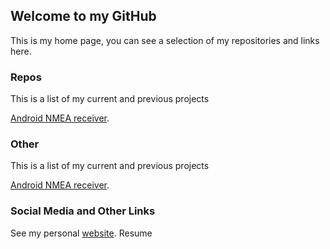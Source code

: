 ## Welcome to my GitHub

This is my home page, you can see a selection of my repositories and links here.

### Repos

This is a list of my current and previous projects

[Android NMEA receiver](https://).

### Other

This is a list of my current and previous projects

[Android NMEA receiver](https://).

### Social Media and Other Links

See my personal [website](https://benedridge.com).
Resume
